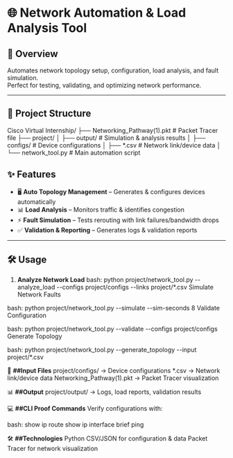 # 🌐 Network Automation & Load Analysis Tool

## 🚀 Overview
Automates network topology setup, configuration, load analysis, and fault simulation.  
Perfect for testing, validating, and optimizing network performance.

---

## 📁 Project Structure
Cisco Virtual Internship/
├── Networking_Pathway(1).pkt # Packet Tracer file
├── project/
│ ├── output/ # Simulation & analysis results
│ ├── configs/ # Device configurations
│ ├── *.csv # Network link/device data
│ └── network_tool.py # Main automation script


## ✨ Features
- 🖥️ **Auto Topology Management** – Generates & configures devices automatically  
- 📊 **Load Analysis** – Monitors traffic & identifies congestion  
- ⚡ **Fault Simulation** – Tests rerouting with link failures/bandwidth drops  
- ✅ **Validation & Reporting** – Generates logs & validation reports  

---

## 🛠️ Usage
1. **Analyze Network Load**
bash:
python project/network_tool.py --analyze_load --configs project/configs --links project/*.csv
Simulate Network Faults

bash:
python project/network_tool.py --simulate --sim-seconds 8
Validate Configuration

bash:
python project/network_tool.py --validate --configs project/configs
Generate Topology

bash:
python project/network_tool.py --generate_topology --input project/*.csv

📂 **##Input Files**
project/configs/ → Device configurations
*.csv → Network link/device data
Networking_Pathway(1).pkt → Packet Tracer visualization

📊 **##Output**
project/output/ → Logs, load reports, validation results

💻 **##CLI Proof Commands**
Verify configurations with:

bash:
show ip route
show ip interface brief
ping <destination-ip>

🛠️ **##Technologies**
Python
CSV/JSON for configuration & data
Packet Tracer for network visualization
